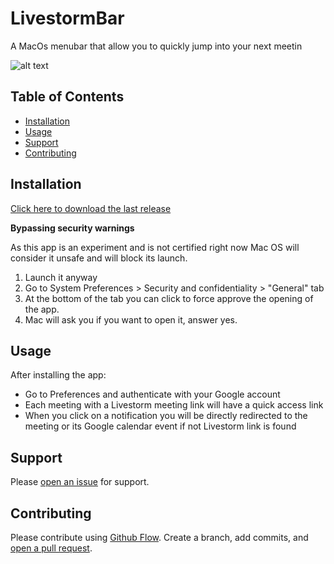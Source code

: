 # LivestormBar

A MacOs menubar that allow you to quickly jump into your next meetin

![alt text](https://raw.githubusercontent.com/livestorm/LivestormBar/main/livestormbar0502.png?token=GHSAT0AAAAAABUBBGZ6PB4R3NYYYFT33LWUYTSUSTA)

## Table of Contents

- [Installation](#installation)
- [Usage](#usage)
- [Support](#support)
- [Contributing](#contributing)

## Installation

[Click here to download the last release](https://github.com/livestorm/LivestormBar/releases/download/v0.9-beta-1/LivestormBar.app.zip)

**Bypassing security warnings**

As this app is an experiment and is not certified right now Mac OS will consider it unsafe and will block its launch.

1. Launch it anyway
2. Go to System Preferences > Security and confidentiality > "General" tab
3. At the bottom of the tab you can click to force approve the opening of the app.
4. Mac will ask you if you want to open it, answer yes.

## Usage

After installing the app:

- Go to Preferences and authenticate with your Google account
- Each meeting with a Livestorm meeting link will have a quick access link
- When you click on a notification you will be directly redirected to the meeting or its Google calendar event if not Livestorm link is found

## Support

Please [open an issue](https://github.com/mathieubellon/livestormbar/issues/new) for support.

## Contributing

Please contribute using [Github Flow](https://guides.github.com/introduction/flow/). Create a branch, add commits, and [open a pull request](https://github.com/fraction/readme-boilerplate/compare/).
